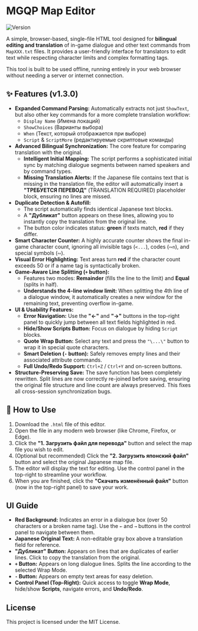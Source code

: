 # MGQP Map Editor
![Version](https://img.shields.io/badge/version-1.3.0-blue)

A simple, browser-based, single-file HTML tool designed for **bilingual editing and translation** of in-game dialogue and other text commands from `MapXXX.txt` files. It provides a user-friendly interface for translators to edit text while respecting character limits and complex formatting tags.

This tool is built to be used offline, running entirely in your web browser without needing a server or internet connection.

## ✨ Features (v1.3.0)

-   **Expanded Command Parsing:** Automatically extracts not just `ShowText`, but also other key commands for a more complete translation workflow:
    -   `Display Name` (Имена локаций)
    -   `ShowChoices` (Варианты выбора)
    -   `When` (Текст, который отображается при выборе)
    -   `Script` & `ScriptMore` (редактируемые скриптовые команды)
-   **Advanced Bilingual Synchronization:** The core feature for comparing translation with the original.
    -   **Intelligent Initial Mapping:** The script performs a sophisticated initial sync by matching dialogue segments between named speakers and by command types.
    -   **Missing Translation Alerts:** If the Japanese file contains text that is missing in the translation file, the editor will automatically insert a **"ТРЕБУЕТСЯ ПЕРЕВОД"** (TRANSLATION REQUIRED) placeholder block, ensuring no lines are missed.
-   **Duplicate Detection & Autofill:**
    -   The script automatically finds identical Japanese text blocks.
    -   A **"Дубликат"** button appears on these lines, allowing you to instantly copy the translation from the original line.
    -   The button color indicates status: **green** if texts match, **red** if they differ.
-   **Smart Character Counter:** A highly accurate counter shows the final in-game character count, ignoring all invisible tags (`<...`), codes (`∾n`), and special symbols (`∾`).
-   **Visual Error Highlighting:** Text areas turn **red** if the character count exceeds 50 or if a name tag is syntactically broken.
-   **Game-Aware Line Splitting (`+` button):**
    -   Features two modes: **Remainder** (fills the line to the limit) and **Equal** (splits in half).
    -   **Understands the 4-line window limit:** When splitting the 4th line of a dialogue window, it automatically creates a new window for the remaining text, preventing overflow in-game.
-   **UI & Usability Features:**
    -   **Error Navigation:** Use the **"←"** and **"→"** buttons in the top-right panel to quickly jump between all text fields highlighted in red.
    -   **Hide/Show Scripts Button:** Focus on dialogue by hiding `Script` blocks.
    -   **Quote Wrap Button:** Select any text and press the `"\...\"` button to wrap it in special quote characters.
    -   **Smart Deletion (`-` button):** Safely removes empty lines and their associated attribute commands.
    -   **Full Undo/Redo Support:** `Ctrl+Z` / `Ctrl+Y` and on-screen buttons.
-   **Structure-Preserving Save:** The save function has been completely rewritten. Split lines are now correctly re-joined before saving, ensuring the original file structure and line count are always preserved. This fixes all cross-session synchronization bugs.

## 🚀 How to Use

1.  Download the `.html` file of this editor.
2.  Open the file in any modern web browser (like Chrome, Firefox, or Edge).
3.  Click the **"1. Загрузить файл для перевода"** button and select the map file you wish to edit.
4.  (Optional but recommended) Click the **"2. Загрузить японский файл"** button and select the original Japanese map file.
5.  The editor will display the text for editing. Use the control panel in the top-right to streamline your workflow.
6.  When you are finished, click the **"Скачать изменённый файл"** button (now in the top-right panel) to save your work.

## UI Guide

-   **Red Background:** Indicates an error in a dialogue box (over 50 characters or a broken name tag). Use the `←` and `→` buttons in the control panel to navigate between them.
-   **Japanese Original Text:** A non-editable gray box above a translation field for reference.
-   **"Дубликат" Button:** Appears on lines that are duplicates of earlier lines. Click to copy the translation from the original.
-   **`+` Button:** Appears on long dialogue lines. Splits the line according to the selected Wrap Mode.
-   **`-` Button:** Appears on empty text areas for easy deletion.
-   **Control Panel (Top-Right):** Quick access to toggle **Wrap Mode**, hide/show **Scripts**, navigate errors, and **Undo/Redo**.

## License

This project is licensed under the MIT License.
